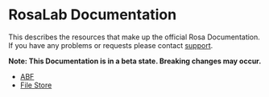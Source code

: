 RosaLab Documentation
=====================

This describes the resources that make up the official Rosa Documentation. If you have any problems or requests please contact [support](https://abf.rosalinux.ru/contact).

**Note: This Documentation is in a beta state. Breaking changes may occur.**

* [ABF](http://abf-doc.rosalinux.ru/abf/)
* [File Store](http://abf-doc.rosalinux.ru/file_store/)